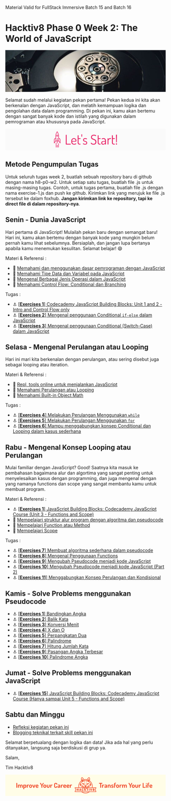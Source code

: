 Material Valid for FullStack Immersive Batch 15 and Batch 16
# Hacktiv8 Phase 0 Week 2: The World of JavaScript

![Header](assets/header-w2.jpg)

Selamat sudah melalui kegiatan pekan pertama! Pekan kedua ini kita akan berkenalan dengan JavaScript,
dan melatih kemampuan logika dan pengolahan data dalam programming. Di pekan ini, kamu akan bertemu dengan sangat banyak kode dan istilah yang digunakan dalam pemrograman atau khususnya pada JavaScript.

![Let's start!](assets/start.png)

## Metode Pengumpulan Tugas

Untuk seluruh tugas week 2, buatlah sebuah repository baru di github dengan nama h8-p0-w2. Untuk setiap satu tugas, buatlah file .js untuk masing-masing tugas. Contoh, untuk tugas pertama, buatlah file .js dengan nama exercise-1.js dan push ke github. Kirimkan link yang merujuk ke file .js tersebut ke dalam foxhub. **Jangan kirimkan link ke repository, tapi ke direct file di dalam repository-nya**.

## Senin - Dunia JavaScript
Hari pertama di JavaScript! Mulailah pekan baru dengan semangat baru! Hari ini, kamu akan bertemu dengan banyak kode yang mungkin belum pernah kamu lihat sebelumnya. Bersiaplah, dan jangan lupa bertanya apabila kamu menemukan kesulitan. Selamat belajar! :smile:


Materi & Referensi :

- :notebook_with_decorative_cover:
[Memahami dan menggunakan dasar pemrograman dengan JavaScript](modules/js-first-time.md)
- :notebook_with_decorative_cover:
[Memahami Tipe Data dan Variabel pada JavaScript](modules/js-first-time.md#data-type)
- :notebook_with_decorative_cover:
[Mengenal Berbagai Jenis Operasi dalam JavaScript](modules/js-first-time.md#operator)
- :notebook_with_decorative_cover:
[Memahami Control Flow: Conditional dan Branching](modules/js-first-time.md#conditional)

Tugas :

- :anchor:
[[**Exercises 1**] Codecademy JavaScript Building Blocks: Unit 1 and 2 - Intro and Control Flow only](https://www.codecademy.com/learn/learn-javascript)
- :anchor:
[[**Exercises 2**] Mengenal penggunaan Conditional `if-else` dalam JavaScript](modules/anchor-menggunakan-if-else.md)
- :anchor:
[[**Exercises 3**] Mengenal penggunaan Conditional (Switch-Case) dalam JavaScript](modules/anchor-switch-case.md)

## Selasa - Mengenal Perulangan atau Looping

Hari ini mari kita berkenalan dengan perulangan, atau sering disebut juga sebagai looping atau iteration.

Materi & Referensi :
- :wrench:
[Repl, tools online untuk menjalankan JavaScript](https://repl.it/languages/javascript)
- :notebook_with_decorative_cover:
[Memahami Perulangan atau Looping](modules/js-first-time.md#loopiteration)
- :notebook_with_decorative_cover:
[Memahami Built-in Object Math](modules/math-object-js.md)

Tugas :

- :anchor: [[**Exercises 4**] Melakukan Perulangan Menggunakan `while`](modules/anchor-belajar-while.md)
- :anchor:
[[**Exercises 5**] Melakukan Perulangan Menggunakan `for`](modules/anchor-belajar-for.md)
- :anchor:
[[**Exercises 6**] Mampu menggabungkan konsep Conditional dan Looping dalam kasus sederhana](modules/ganjil-genap-dll.md)

## Rabu - Mengenal Konsep Looping atau Perulangan
Mulai familiar dengan JavaScript? Good! Saatnya kita masuk ke pembahasan bagaimana alur dan algortima yang sangat penting untuk menyelesaikan kasus dengan programming, dan juga mengenal dengan yang namanya functions dan scope yang sangat membantu kamu untuk membuat program.

Materi & Referensi :
- :anchor:
[[**Exercises 1**] JavaScript Building Blocks: Codecademy JavaScript Course (Unit 3 - Functions and Scope)](https://www.codecademy.com/learn/learn-javascript)
- :notebook_with_decorative_cover:
[Mempelajari struktur alur program dengan algoritma dan pseudocode](modules/algorithm-pseudocode.md)
- :notebook_with_decorative_cover:
[Mempelajari Function atau Method](modules/js-first-time.md#functionmethod)
- :notebook_with_decorative_cover:
[Mempelajari Scope](modules/js-scope.md)

Tugas :

- :anchor:
[[**Exercises 7**] Membuat algoritma sederhana dalam pseudocode](modules/anchor-case-to-pseudocode.md)
- :anchor:
[[**Exercises 8**] Mengenal Penggunaan Functions](modules/anchor-basic-function.md)
- :anchor: [[**Exercises 9**] Mengubah Pseudocode menjadi kode JavaScript](modules/anchor-pseudocode.md)
- :anchor: [[**Exercises 10**] Mengubah Pseudocode menjadi kode JavaScript (Part 2)](modules/anchor-pseudocode2.md)
- :anchor: [[**Exercises 11**] Menggabungkan Konsep Perulangan dan Kondisional](modules/rocket-loop-conditional.md)

## Kamis - Solve Problems menggunakan Pseudocode
- :anchor:
[[**Exercises 1**] Bandingkan Angka](/modules/challenge-bandingkan-angka.md)
- :anchor:
[[**Exercises 2**] Balik Kata](/modules/challenge-balik-kata.md)
- :anchor:
[[**Exercises 3**] Konversi Menit](/modules/challenge-konversi-menit.md)
- :anchor:
[[**Exercises 4**] X dan O](/modules/challenge-x-dan-o.md)
- :anchor:
[[**Exercises 5**] Perpangkatan Dua](/modules/challenge-perpangkatan-dua.md)
- :anchor:
[[**Exercises 6**] Palindrome](/modules/challenge-palindrome.md)
- :anchor:
[[**Exercises 7**] Hitung Jumlah Kata](/modules/challenge-hitung-jumlah-kata.md)
- :anchor:
[[**Exercises 9**] Pasangan Angka Terbesar](/modules/challenge-pasangan-terbesar.md)
- :anchor:
[[**Exercises 10**] Palindrome Angka](/modules/challenge-palindrome-angka.md)


## Jumat - Solve Problems menggunakan JavaScript
<!-- ## Kamis - mengenal Array dan Memperdalam String
Sebelumnya, kita telah belajar berbagai macam tipe data yang kita tampung di variabel JavaScript dan kita bermain operasi dengannya, menggunakan conditional, bahkan hingga looping. Sekarang, saatnya kita berkenalan dengan Array, tipe data yang sangat berguna untukmu dalam membuat penampungan data yang terstruktur.

Materi & Referensi :

- :notebook_with_decorative_cover: [Mempelajari tipe data Array](modules/js-array.md)
- :notebook_with_decorative_cover:
[Memahami Tipe Data String pada JavaScript](modules/js-string-reference.md)

Tugas : -->

<!-- - :anchor: [[**Exercises 12**] Tantangan Array 1 (Mengakses Nilai dalam Array)](modules/anchor-akses-array.md)
- :anchor: [[**Exercises 13**] Tantangan Array 2 (Melooping menggunakan Array)](modules/anchor-loop-array.md)
- :anchor: [[**Exercises 14**] Tantangan Array 3 (Array Join, Split, Slice, Splice, Sort)](modules/anchor-mixed-array.md) -->

<!-- ## Jumat - Your First JavaScript App!
Tibalah di akhir minggu. Kamu telah mengenal berbagai macam sintaks JavaScript dari hari pertama hingga hari ini. Sekarang saatnya tunjukkan kemampuan yang telah kamu dapatkan dengan membuat sebuah aplikasi sederhana yang akan ditampilkan di console. JSBin tetap menjadi teman terbaikmu hari ini.



- :anchor: [[**Exercises 16**] WEEKLY PROJECT - Simple JavaScript App](modules/js-application.md) -->

- :anchor:
[[**Exercises 15**] JavaScript Building Blocks: Codecademy JavaScript Course (Hanya sampai Unit 5 - Functions and Scope)](https://www.codecademy.com/learn/learn-javascript)

## Sabtu dan Minggu

-  [Refleksi kegiatan pekan ini](modules/reflection.md)
-  [Blogging teknikal terkait skill pekan ini](modules/blog.md)

Selamat berpetualang dengan logika dan data! Jika ada hal yang perlu ditanyakan, langsung saja berdiskusi di grup ya.

Salam,

Tim Hacktiv8

![Hacktiv8 Banner](assets/banner.png)
